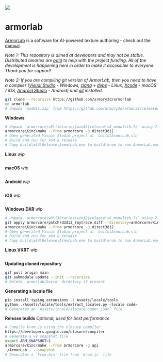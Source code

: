 ![](https://armorlab.org/img/git.jpg)

armorlab
==============

[ArmorLab](https://armorlab.org) is a software for AI-powered texture authoring - check out the [manual](https://armorlab.org/manual).

*Note 1: This repository is aimed at developers and may not be stable. Distributed binaries are [paid](https://armory.itch.io/armorlab) to help with the project funding. All of the development is happening here in order to make it accessible to everyone. Thank you for support!*

*Note 2: If you are compiling git version of ArmorLab, then you need to have a compiler ([Visual Studio](https://visualstudio.microsoft.com/downloads/) - Windows, [clang](https://clang.llvm.org/get_started.html) + [deps](https://github.com/armory3d/armorpaint/wiki/Linux-Dependencies) - Linux, [Xcode](https://developer.apple.com/xcode/resources/) - macOS / iOS, [Android Studio](https://developer.android.com/studio) - Android) and [git](https://git-scm.com/downloads) installed.*

```bash
git clone --recursive https://github.com/armory3d/armorlab
cd armorlab
# Unpack `models.zip` from https://github.com/armory3d/armorai/releases into `Assets/models` using 7-Zip - Extract Here
```

**Windows**
```bash
# Unpack `armorcore\v8\libraries\win32\release\v8_monolith.7z` using 7-Zip - Extract Here (exceeds 100MB)
armorcore\Kinc\make --from armorcore -g direct3d11
# Open generated Visual Studio project at `build\ArmorLab.sln`
# Build and run for x64 & release
# Copy build\x64\Release\ArmorLab.exe to build\krom to run ArmorLab.exe directly
```

**Linux** *wip*
```bash
```

**macOS** *wip*
```bash
```

**Android** *wip*
```bash
```

**iOS** *wip*
```bash
```

**Windows DXR** *wip*
```bash
# Unpack `armorcore\v8\libraries\win32\release\v8_monolith.7z` using 7-Zip - Extract Here (exceeds 100MB)
git apply armorcore/patch/d3d12_raytrace.diff --directory=armorcore/Kinc
armorcore\Kinc\make --from armorcore -g direct3d12
# Open generated Visual Studio project at `build\ArmorLab.sln`
# Build and run for x64 & release
# Copy build\x64\Release\ArmorLab.exe to build\krom to run ArmorLab.exe directly
```

**Linux VKRT** *wip*
```bash
```

**Updating cloned repository**
```bash
git pull origin main
git submodule update --init --recursive
# Delete `armorlab/build` directory if present
```

**Generating a locale file**
```bash
pip install typing_extensions -t Assets/locale/tools
python ./Assets/locale/tools/extract_locales.py <locale code>
# Generates an `Assets/locale/<locale code>.json` file
```

**Release builds** *Optional, used for best performance*
```bash
# Compile krom.js using the closure compiler
https://developers.google.com/closure/compiler
# Generate a v8 snapshot file
export ARM_SNAPSHOT=1
armorcore/Kinc/make --from armorcore -g api
./ArmorLab . --snapshot
# Generates a `krom.bin` file from `krom.js` file
```
